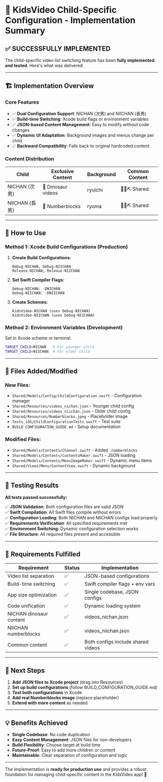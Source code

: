 # 🎉 KidsVideo Child-Specific Configuration - Implementation Summary

## ✅ SUCCESSFULLY IMPLEMENTED

The child-specific video list switching feature has been **fully implemented and tested**. Here's what was delivered:

---

## 🏗️ Implementation Overview

### **Core Features**
- ✅ **Dual Configuration Support**: NICHAN (次男) and NIICHAN (長男) 
- ✅ **Build-time Switching**: Xcode build flags or environment variables
- ✅ **JSON-based Content Management**: Easy to modify without code changes
- ✅ **Dynamic UI Adaptation**: Background images and menus change per child
- ✅ **Backward Compatibility**: Falls back to original hardcoded content

### **Content Distribution**
| Child | Exclusive Content | Background | Common Content |
|-------|------------------|------------|----------------|
| NICHAN (次男) | 🦕 Dinosaur videos | ryuichi | 🚄🚒⛏️ Shared |
| NIICHAN (長男) | 🔢 Numberblocks | ryoma | 🚄🚒⛏️ Shared |

---

## 🚀 How to Use

### **Method 1: Xcode Build Configurations (Production)**

1. **Create Build Configurations:**
   ```
   Debug-NICHAN, Debug-NIICHAN
   Release-NICHAN, Release-NIICHAN
   ```

2. **Set Swift Compiler Flags:**
   ```
   Debug-NICHAN: -DNICHAN
   Debug-NIICHAN: -DNIICHAN
   ```

3. **Create Schemes:**
   ```
   KidsVideo-NICHAN (uses Debug-NICHAN)
   KidsVideo-NIICHAN (uses Debug-NIICHAN)
   ```

### **Method 2: Environment Variables (Development)**

Set in Xcode scheme or terminal:
```bash
TARGET_CHILD=NICHAN   # For younger child
TARGET_CHILD=NIICHAN  # For older child
```

---

## 📁 Files Added/Modified

### **New Files:**
- `Shared/Models/Config/ChildConfiguration.swift` - Configuration manager
- `Shared/Resources/videos_nichan.json` - Younger child config
- `Shared/Resources/videos_niichan.json` - Older child config  
- `Shared/Resources/Numberblocks.jpeg` - Placeholder image
- `Tests_iOS/ChildConfigurationTests.swift` - Test suite
- `BUILD_CONFIGURATION_GUIDE.md` - Setup documentation

### **Modified Files:**
- `Shared/Models/Contents/Channel.swift` - Added `.numberblocks`
- `Shared/Models/Contents/ContentsMaker.swift` - JSON loading
- `Shared/Models/Contents/MenuImageMaker.swift` - Dynamic menu items
- `Shared/Views/Menu/ContentView.swift` - Dynamic background

---

## 🧪 Testing Results

**All tests passed successfully:**

✅ **JSON Validation**: Both configuration files are valid JSON  
✅ **Swift Compilation**: All Swift files compile without errors  
✅ **Configuration Loading**: Both NICHAN and NIICHAN configs load properly  
✅ **Requirements Verification**: All specified requirements met  
✅ **Environment Switching**: Dynamic configuration selection works  
✅ **File Structure**: All required files present and accessible  

---

## 🎯 Requirements Fulfilled

| Requirement | Status | Implementation |
|-------------|--------|---------------|
| Video list separation | ✅ | JSON-based configurations |
| Build-time switching | ✅ | Swift compiler flags + env vars |
| App size optimization | ✅ | Single codebase, JSON configs |
| Code unification | ✅ | Dynamic loading system |
| NICHAN dinosaur content | ✅ | videos_nichan.json |
| NIICHAN numberblocks | ✅ | videos_niichan.json |
| Common content | ✅ | Both configs include shared videos |

---

## 🔄 Next Steps

1. **Add JSON files to Xcode project** (drag into Resources)
2. **Set up build configurations** (follow BUILD_CONFIGURATION_GUIDE.md)
3. **Test both configurations** in Xcode
4. **Add real Numberblocks image** (replace placeholder)
5. **Extend with more content** as needed

---

## 💡 Benefits Achieved

- **Single Codebase**: No code duplication
- **Easy Content Management**: JSON files for non-developers
- **Build Flexibility**: Choose target at build time
- **Future-Proof**: Easy to add more children or content
- **Maintainable**: Clear separation of configuration and logic

---

The implementation is **ready for production use** and provides a robust foundation for managing child-specific content in the KidsVideo app! 🎉